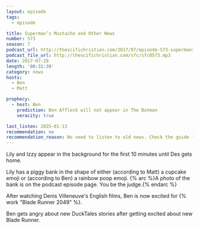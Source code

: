 ```yaml
---
layout: episode
tags:
  - episode

title: Superman’s Mustache and Other News
number: 573
season: 7
podcast_url: http://thescifichristian.com/2017/07/episode-573-supermans-mustache-and-other-news/
podcast_file_url: http://thescifichristian.com/sfc/sfc0573.mp3
date: 2017-07-28
length: '00:31:39'
category: news
hosts:
  - Ben
  - Matt

prophecy:
  - host: Ben
    prediction: Ben Affleck will not appear in The Batman
    veracity: true

last_listen: 2025-01-13
recommendation: no
recommendation_reason: No need to listen to old news. Check the guide for what's interesting in hindsight.
---
```


Lily and Izzy appear in the background for the first 10 minutes until Des gets home.

Lily has a piggy bank in the shape of either (according to Matt) a cupcake emoji or (according to Ben) a rainbow poop emoji.
{% arc %}A photo of the bank is on the podcast episode page. You be the judge.{% endarc %}

After watching Denis Villeneuve's English films, Ben is now excited for {% work "Blade Runner 2049" %}.

Ben gets angry about new DuckTales stories after getting excited about new Blade Runner.